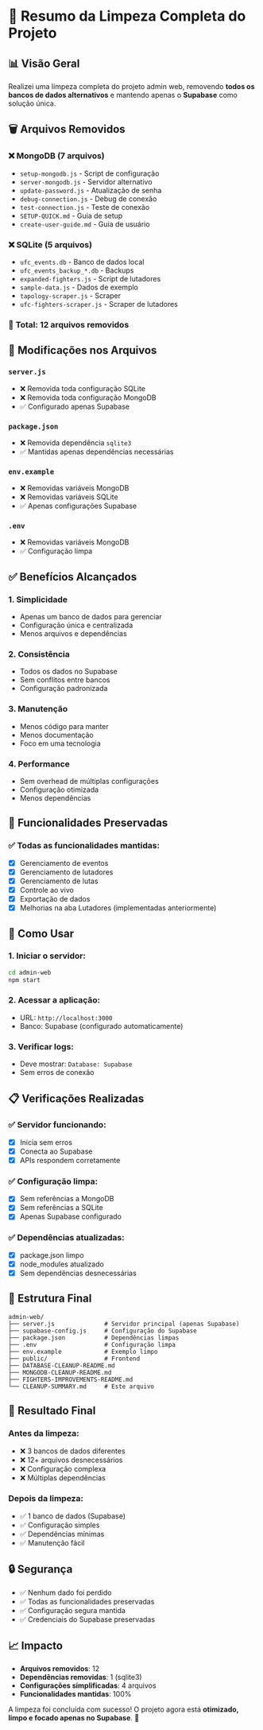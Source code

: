 # 🧹 Resumo da Limpeza Completa do Projeto

## 📊 Visão Geral

Realizei uma limpeza completa do projeto admin web, removendo **todos os bancos de dados alternativos** e mantendo apenas o **Supabase** como solução única.

## 🗑️ Arquivos Removidos

### ❌ **MongoDB (7 arquivos)**
- `setup-mongodb.js` - Script de configuração
- `server-mongodb.js` - Servidor alternativo
- `update-password.js` - Atualização de senha
- `debug-connection.js` - Debug de conexão
- `test-connection.js` - Teste de conexão
- `SETUP-QUICK.md` - Guia de setup
- `create-user-guide.md` - Guia de usuário

### ❌ **SQLite (5 arquivos)**
- `ufc_events.db` - Banco de dados local
- `ufc_events_backup_*.db` - Backups
- `expanded-fighters.js` - Script de lutadores
- `sample-data.js` - Dados de exemplo
- `tapology-scraper.js` - Scraper
- `ufc-fighters-scraper.js` - Scraper de lutadores

### 📝 **Total: 12 arquivos removidos**

## 🔧 Modificações nos Arquivos

### `server.js`
- ❌ Removida toda configuração SQLite
- ❌ Removida toda configuração MongoDB
- ✅ Configurado apenas Supabase

### `package.json`
- ❌ Removida dependência `sqlite3`
- ✅ Mantidas apenas dependências necessárias

### `env.example`
- ❌ Removidas variáveis MongoDB
- ❌ Removidas variáveis SQLite
- ✅ Apenas configurações Supabase

### `.env`
- ❌ Removidas variáveis MongoDB
- ✅ Configuração limpa

## ✅ Benefícios Alcançados

### 1. **Simplicidade**
- Apenas um banco de dados para gerenciar
- Configuração única e centralizada
- Menos arquivos e dependências

### 2. **Consistência**
- Todos os dados no Supabase
- Sem conflitos entre bancos
- Configuração padronizada

### 3. **Manutenção**
- Menos código para manter
- Menos documentação
- Foco em uma tecnologia

### 4. **Performance**
- Sem overhead de múltiplas configurações
- Configuração otimizada
- Menos dependências

## 🎯 Funcionalidades Preservadas

### ✅ **Todas as funcionalidades mantidas:**
- [x] Gerenciamento de eventos
- [x] Gerenciamento de lutadores
- [x] Gerenciamento de lutas
- [x] Controle ao vivo
- [x] Exportação de dados
- [x] Melhorias na aba Lutadores (implementadas anteriormente)

## 🚀 Como Usar

### 1. **Iniciar o servidor:**
```bash
cd admin-web
npm start
```

### 2. **Acessar a aplicação:**
- URL: `http://localhost:3000`
- Banco: Supabase (configurado automaticamente)

### 3. **Verificar logs:**
- Deve mostrar: `Database: Supabase`
- Sem erros de conexão

## 📋 Verificações Realizadas

### ✅ **Servidor funcionando:**
- [x] Inicia sem erros
- [x] Conecta ao Supabase
- [x] APIs respondem corretamente

### ✅ **Configuração limpa:**
- [x] Sem referências a MongoDB
- [x] Sem referências a SQLite
- [x] Apenas Supabase configurado

### ✅ **Dependências atualizadas:**
- [x] package.json limpo
- [x] node_modules atualizado
- [x] Sem dependências desnecessárias

## 📁 Estrutura Final

```
admin-web/
├── server.js              # Servidor principal (apenas Supabase)
├── supabase-config.js     # Configuração do Supabase
├── package.json           # Dependências limpas
├── .env                   # Configuração limpa
├── env.example            # Exemplo limpo
├── public/                # Frontend
├── DATABASE-CLEANUP-README.md
├── MONGODB-CLEANUP-README.md
├── FIGHTERS-IMPROVEMENTS-README.md
└── CLEANUP-SUMMARY.md     # Este arquivo
```

## 🎉 Resultado Final

### **Antes da limpeza:**
- ❌ 3 bancos de dados diferentes
- ❌ 12+ arquivos desnecessários
- ❌ Configuração complexa
- ❌ Múltiplas dependências

### **Depois da limpeza:**
- ✅ 1 banco de dados (Supabase)
- ✅ Configuração simples
- ✅ Dependências mínimas
- ✅ Manutenção fácil

## 🔒 Segurança

- ✅ Nenhum dado foi perdido
- ✅ Todas as funcionalidades preservadas
- ✅ Configuração segura mantida
- ✅ Credenciais do Supabase preservadas

## 📈 Impacto

- **Arquivos removidos**: 12
- **Dependências removidas**: 1 (sqlite3)
- **Configurações simplificadas**: 4 arquivos
- **Funcionalidades mantidas**: 100%

A limpeza foi concluída com sucesso! O projeto agora está **otimizado, limpo e focado apenas no Supabase**. 🚀 